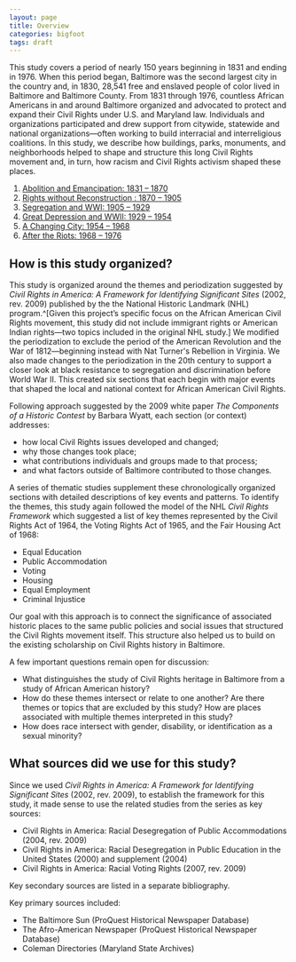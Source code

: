 ```yaml
---
layout: page
title: Overview
categories: bigfoot
tags: draft
---
```


This study covers a period of nearly 150 years beginning in 1831 and ending in 1976. When this period began, Baltimore was the second largest city in the country and, in 1830, 28,541 free and enslaved people of color lived in Baltimore and Baltimore County. From 1831 through 1976, countless African Americans in and around Baltimore organized and advocated to protect and expand their Civil Rights under U.S. and Maryland law. Individuals and organizations participated and drew support from citywide, statewide and national organizations—often working to build interracial and interreligious coalitions. In this study, we describe how buildings, parks, monuments, and neighborhoods helped to shape and structure this long Civil Rights movement and, in turn, how racism and Civil Rights activism shaped these places.

1. [Abolition and Emancipation: 1831 – 1870]({{site.baseurl}}/overview/1831-1870)
2. [Rights without Reconstruction : 1870 – 1905]({{site.baseurl}}/overview/1870-1905)
3. [Segregation and WWI: 1905 – 1929]({{site.baseurl}}/overview/1905-1929)
4. [Great Depression and WWII: 1929 – 1954]({{site.baseurl}}/overview/1929-1954)
5. [A Changing City: 1954 – 1968]({{site.baseurl}}/overview/1954-1968)
6. [After the Riots: 1968 – 1976]({{site.baseurl}}/overview/1968-1976)

## How is this study organized?

This study is organized around the themes and periodization suggested by _Civil Rights in America: A Framework for Identifying Significant Sites_  (2002, rev. 2009) published by the  the National Historic Landmark (NHL) program.^[Given this project’s specific focus on the African American Civil Rights movement, this study did not include immigrant rights or American Indian rights—two topics included in the original NHL study.] We modified the periodization to exclude the period of the American Revolution and the War of 1812—beginning instead with Nat Turner's Rebellion in Virginia. We also made changes to the periodization in the 20th century to support a closer look at black resistance to segregation and discrimination before World War II. This created six sections that each begin with major events that shaped the local and national context for African American Civil Rights.

Following approach suggested by the 2009 white paper _The Components of a Historic Contest_ by Barbara Wyatt, each section (or context) addresses:

- how local Civil Rights issues developed and changed;
- why those changes took place;
- what contributions individuals and groups made to that process;
- and what factors outside of Baltimore contributed to those changes.

A series of thematic studies supplement these chronologically organized sections with detailed descriptions of key events and patterns. To identify the themes, this study again followed the model of the NHL _Civil Rights Framework_ which suggested a list of key themes represented by the Civil Rights Act of 1964, the Voting Rights Act of 1965, and the Fair Housing Act of 1968:

- Equal Education
- Public Accommodation
- Voting
- Housing
- Equal Employment
- Criminal Injustice

Our goal with this approach is to connect the significance of associated historic places to the same public policies and social issues that structured the Civil Rights movement itself. This structure also helped us to build on the existing scholarship on Civil Rights history in Baltimore.

A few important questions remain open for discussion:

- What distinguishes the study of Civil Rights heritage in Baltimore from a study of African American history?
 - How do these themes intersect or relate to one another? Are there themes or topics that are excluded by this study? How are places associated with multiple themes interpreted in this study?
- How does race intersect with gender, disability, or identification as a sexual minority?

## What sources did we use for this study?

Since we used  _Civil Rights in America: A Framework for Identifying Significant Sites_  (2002, rev. 2009), to establish the framework for this study, it made sense to use the related studies from the series as key sources:

- Civil Rights in America: Racial Desegregation of Public Accommodations (2004, rev. 2009)
- Civil Rights in America: Racial Desegregation in Public Education in the United States (2000) and supplement (2004)
- Civil Rights in America: Racial Voting Rights (2007, rev. 2009)

Key secondary sources are listed in a separate bibliography.

Key primary sources included:

- The Baltimore Sun (ProQuest Historical Newspaper Database)
- The Afro-American Newspaper (ProQuest Historical Newspaper Database)
- Coleman Directories (Maryland State Archives)
